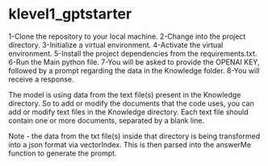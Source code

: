 # klevel1_gptstarter
1-Clone the repository to your local machine.
2-Change into the project directory.
3-Initialize a virtual environment.
4-Activate the virtual environment.
5-Install the project dependencies from the requirements.txt.
6-Run the Main python file.
7-You will be asked to provide the OPENAI KEY, followed by a prompt regarding the data in the Knowledge folder.
8-You will receive a response.

The model is using data from the text file(s) present in the Knowledge directory. So to add or modify the documents that the code uses, you can add or modify text files in the Knowledge directory. Each text file should contain one or more documents, separated by a blank line.


Note - the data from the txt file(s) inside that directory is being transformed into a json format via vectorIndex. 
This is then parsed into the answerMe function to generate the prompt.
